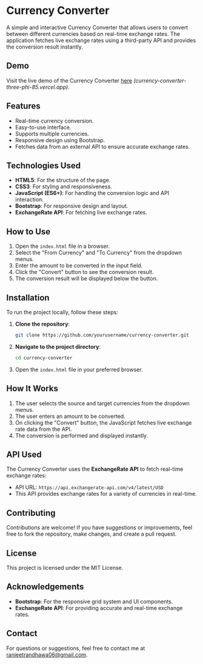 # Currency Converter

A simple and interactive Currency Converter that allows users to convert between different currencies based on real-time exchange rates. The application fetches live exchange rates using a third-party API and provides the conversion result instantly.

## Demo

Visit the live demo of the Currency Converter [here](#) *(currency-converter-three-phi-85.vercel.app)*.

## Features

- Real-time currency conversion.
- Easy-to-use interface.
- Supports multiple currencies.
- Responsive design using Bootstrap.
- Fetches data from an external API to ensure accurate exchange rates.

## Technologies Used

- **HTML5**: For the structure of the page.
- **CSS3**: For styling and responsiveness.
- **JavaScript (ES6+)**: For handling the conversion logic and API interaction.
- **Bootstrap**: For responsive design and layout.
- **ExchangeRate API**: For fetching live exchange rates.

## How to Use

1. Open the `index.html` file in a browser.
2. Select the "From Currency" and "To Currency" from the dropdown menus.
3. Enter the amount to be converted in the input field.
4. Click the "Convert" button to see the conversion result.
5. The conversion result will be displayed below the button.

## Installation

To run the project locally, follow these steps:

1. **Clone the repository**:
    ```bash
    git clone https://github.com/yourusername/currency-converter.git
    ```

2. **Navigate to the project directory**:
    ```bash
    cd currency-converter
    ```

3. Open the `index.html` file in your preferred browser.

## How It Works

1. The user selects the source and target currencies from the dropdown menus.
2. The user enters an amount to be converted.
3. On clicking the "Convert" button, the JavaScript fetches live exchange rate data from the API.
4. The conversion is performed and displayed instantly.

## API Used

The Currency Converter uses the **ExchangeRate API** to fetch real-time exchange rates:
- API URL: `https://api.exchangerate-api.com/v4/latest/USD`
- This API provides exchange rates for a variety of currencies in real-time.

## Contributing

Contributions are welcome! If you have suggestions or improvements, feel free to fork the repository, make changes, and create a pull request.

## License

This project is licensed under the MIT License.

## Acknowledgements

- **Bootstrap**: For the responsive grid system and UI components.
- **ExchangeRate API**: For providing accurate and real-time exchange rates.

## Contact

For questions or suggestions, feel free to contact me at [ranjeetrandhawa06@gmail.com](mailto:ranjeetrandhawa06@gmail.com).
